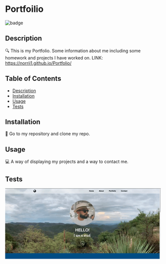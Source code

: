 
  # Portfoilio
  
![badge](https://img.shields.io/badge/license--brightgreen)<br />
## Description
🔍 This is my Portfolio. Some information about me including some homework and projects I have worked on.
LINK: https://norrii1.github.io/Portfolio/
## Table of Contents
- [Description](#description)
- [Installation](#installation)
- [Usage](#usage)
- [Tests](#tests)
## Installation
💾 Go to my repository and clone my repo.
## Usage
💻 A way of displaying my projects and a way to contact me.
## Tests
![gif](assets/portfolioGif.gif)
